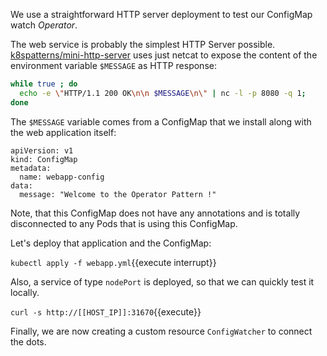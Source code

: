We use a straightforward HTTP server deployment to test our ConfigMap watch _Operator_.

The web service is probably the simplest HTTP Server possible. [k8spatterns/mini-http-server](https://github.com/k8spatterns/examples/blob/master/advanced/images/mini-http-server.dockerfile) uses just netcat to expose the content of the environment variable `$MESSAGE` as HTTP response:

```bash
while true ; do
  echo -e \"HTTP/1.1 200 OK\n\n $MESSAGE\n\" | nc -l -p 8080 -q 1;
done
```

The `$MESSAGE` variable comes from a ConfigMap that we install along with the web application itself:

```
apiVersion: v1
kind: ConfigMap
metadata:
  name: webapp-config
data:
  message: "Welcome to the Operator Pattern !"
```

Note, that this ConfigMap does not have any annotations and is totally disconnected to any Pods that is using this ConfigMap.

Let's deploy that application and the ConfigMap:

`kubectl apply -f webapp.yml`{{execute interrupt}}

Also, a service of type `nodePort` is deployed, so that we can quickly test it locally.

`curl -s http://[[HOST_IP]]:31670`{{execute}}

Finally, we are now creating a custom resource `ConfigWatcher` to connect the dots.
